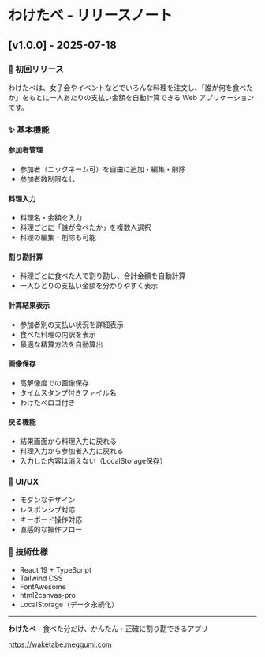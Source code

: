 # わけたべ - リリースノート

## [v1.0.0] - 2025-07-18

### 🎉 初回リリース

わけたべは、女子会やイベントなどでいろんな料理を注文し、「誰が何を食べたか」をもとに一人あたりの支払い金額を自動計算できる Web アプリケーションです。

### ✨ 基本機能

#### 参加者管理

- 参加者（ニックネーム可）を自由に追加・編集・削除
- 参加者数制限なし

#### 料理入力

- 料理名・金額を入力
- 料理ごとに「誰が食べたか」を複数人選択
- 料理の編集・削除も可能

#### 割り勘計算

- 料理ごとに食べた人で割り勘し、合計金額を自動計算
- 一人ひとりの支払い金額を分かりやすく表示

#### 計算結果表示

- 参加者別の支払い状況を詳細表示
- 食べた料理の内訳を表示
- 最適な精算方法を自動算出

#### 画像保存

- 高解像度での画像保存
- タイムスタンプ付きファイル名
- わけたべロゴ付き

#### 戻る機能

- 結果画面から料理入力に戻れる
- 料理入力から参加者入力に戻れる
- 入力した内容は消えない（LocalStorage保存）

### 🎨 UI/UX

- モダンなデザイン
- レスポンシブ対応
- キーボード操作対応
- 直感的な操作フロー

### 🔧 技術仕様

- React 19 + TypeScript
- Tailwind CSS
- FontAwesome
- html2canvas-pro
- LocalStorage（データ永続化）

---

**わけたべ** - 食べた分だけ、かんたん・正確に割り勘できるアプリ

https://waketabe.meggumi.com
